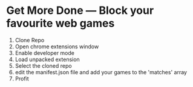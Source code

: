 # Get More Done — Block your favourite web games

1. Clone Repo
2. Open chrome extensions window
3. Enable developer mode
4. Load unpacked extension
5. Select the cloned repo
6. edit the manifest.json file and add your games to the 'matches' array
7. Profit